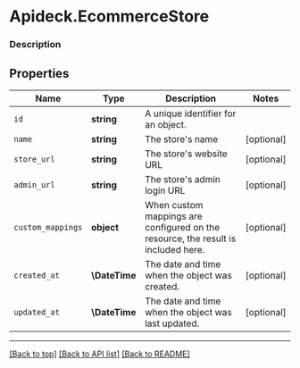 # Apideck.EcommerceStore

### Description

## Properties
Name | Type | Description | Notes
------------ | ------------- | ------------- | -------------
`id` | **string** | A unique identifier for an object. | 
`name` | **string** | The store's name | [optional] 
`store_url` | **string** | The store's website URL | [optional] 
`admin_url` | **string** | The store's admin login URL | [optional] 
`custom_mappings` | **object** | When custom mappings are configured on the resource, the result is included here. | [optional] 
`created_at` | **\DateTime** | The date and time when the object was created. | [optional] 
`updated_at` | **\DateTime** | The date and time when the object was last updated. | [optional] 





---

[[Back to top]](#) [[Back to API list]](../../../../README.md#documentation-for-api-endpoints) [[Back to README]](../../../../README.md)


